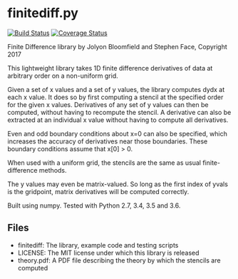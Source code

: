 # finitediff.py

[![Build Status](https://travis-ci.org/jolyonb/finitediff.svg?branch=master)](https://travis-ci.org/jolyonb/finitediff) [![Coverage Status](https://coveralls.io/repos/github/jolyonb/finitediff/badge.svg?branch=master)](https://coveralls.io/github/jolyonb/finitediff?branch=master)

Finite Difference library by Jolyon Bloomfield and Stephen Face, Copyright 2017

This lightweight library takes 1D finite difference derivatives of data at arbitrary order on a non-uniform grid.

Given a set of x values and a set of y values, the library computes dydx at each x value. It does so by first computing a stencil at the specified order for the given x values. Derivatives of any set of y values can then be computed, without having to recompute the stencil. A derivative can also be extracted at an individual x value without having to compute all derivatives.

Even and odd boundary conditions about x=0 can also be specified, which increases the accuracy of derivatives near those boundaries. These boundary conditions assume that x[0] > 0.

When used with a uniform grid, the stencils are the same as usual finite-difference methods.

The y values may even be matrix-valued. So long as the first index of yvals is the gridpoint, matrix derivatives will be computed correctly.

Built using numpy. Tested with Python 2.7, 3.4, 3.5 and 3.6.

## Files

* finitediff: The library, example code and testing scripts
* LICENSE: The MIT license under which this library is released
* theory.pdf: A PDF file describing the theory by which the stencils are computed
